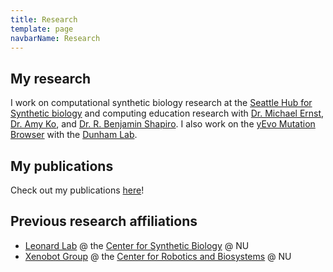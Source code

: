 ```yaml
---
title: Research
template: page
navbarName: Research
---
```


## My research

I work on computational synthetic biology research at the [Seattle Hub for Synthetic biology](https://alleninstitute.org/division/seattle-hub-for-synthetic-biology/) and computing education research with [Dr. Michael Ernst](https://www.cs.washington.edu/homes/mernst/), [Dr. Amy Ko](https://faculty.washington.edu/ajko/), and [Dr. R. Benjamin Shapiro](https://benshapi.ro/).
I also work on the [yEvo Mutation Browser](https://yevo.org/mutation-browser/) with the [Dunham Lab](https://depts.washington.edu/dunhamlab/).

## My publications

Check out my publications [here](../publications)!

## Previous research affiliations

- [Leonard Lab](https://www.leonard.northwestern.edu/) @ the [Center for Synthetic Biology](https://syntheticbiology.northwestern.edu/) @ NU
- [Xenobot Group](https://www.xenobot.group/) @ the [Center for Robotics and Biosystems](https://robotics.northwestern.edu/) @ NU
